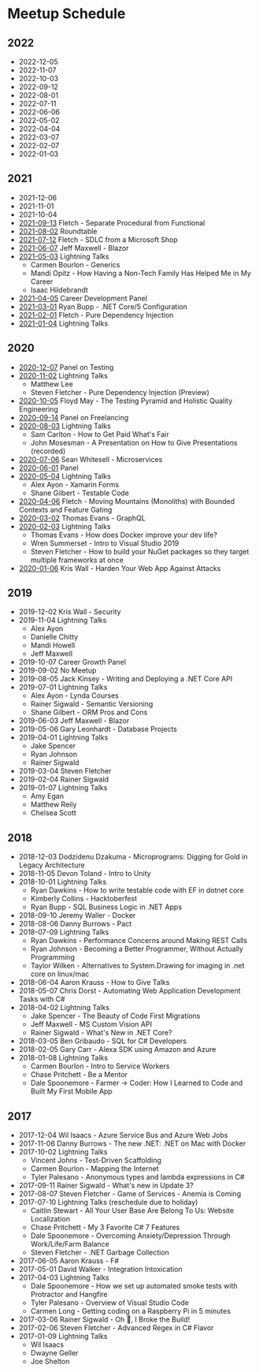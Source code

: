 # Meetup Schedule

## 2022

* 2022-12-05
* 2022-11-07
* 2022-10-03
* 2022-09-12
* 2022-08-01
* 2022-07-11
* 2022-06-06
* 2022-05-02
* 2022-04-04
* 2022-03-07
* 2022-02-07
* 2022-01-03


## 2021

* 2021-12-06
* 2021-11-01
* 2021-10-04
* [2021-09-13](https://www.meetup.com/OKC-Sharp/events/280488858/) Fletch - Separate Procedural from Functional
* [2021-08-02](https://www.meetup.com/OKC-Sharp/events/278855247/) Roundtable
* [2021-07-12](https://www.meetup.com/OKC-Sharp/events/278855222/) Fletch - SDLC from a Microsoft Shop
* [2021-06-07](https://www.meetup.com/OKC-Sharp/events/278002526/) Jeff Maxwell - Blazor
* [2021-05-03](https://www.meetup.com/OKC-Sharp/events/276560507) Lightning Talks
   * Carmen Bourlon - Generics
   * Mandi Opitz - How Having a Non-Tech Family Has Helped Me in My Career
   * Isaac Hildebrandt
* [2021-04-05](https://www.meetup.com/OKC-Sharp/events/275962642) Career Development Panel
* [2021-03-01](https://www.meetup.com/OKC-Sharp/events/275544555) Ryan Bupp - .NET Core/5 Configuration
* [2021-02-01](https://www.meetup.com/OKC-Sharp/events/275544410) Fletch - Pure Dependency Injection
* [2021-01-04](https://www.meetup.com/OKC-Sharp/events/275066548) Lightning Talks

## 2020

* [2020-12-07](https://www.meetup.com/OKC-Sharp/events/272427698) Panel on Testing
* [2020-11-02](https://www.meetup.com/OKC-Sharp/events/272427625/) Lightning Talks
  * Matthew Lee
  * Steven Fletcher - Pure Dependency Injection (Preview)
* [2020-10-05](https://www.meetup.com/OKC-Sharp/events/272427680/) Floyd May - The Testing Pyramid and Holistic Quality Engineering
* [2020-09-14](https://www.meetup.com/OKC-Sharp/events/272339174/) Panel on Freelancing
* [2020-08-03](https://www.meetup.com/OKC-Sharp/events/271080805/) Lightning Talks
  * Sam Carlton - How to Get Paid What's Fair
  * John Mosesman - A Presentation on How to Give Presentations (recorded)
* [2020-07-06](https://www.meetup.com/OKC-Sharp/events/270715491/) Sean Whitesell - Microservices
* [2020-06-01](https://github.com/OKC-Sharp/meetup-schedule) Panel
* [2020-05-04](https://www.meetup.com/OKC-Sharp/events/267192480/) Lightning Talks
  * Alex Ayon - Xamarin Forms
  * Shane Gilbert - Testable Code
* [2020-04-06](https://www.meetup.com/OKC-Sharp/events/268351387/) Fletch - Moving Mountains (Monoliths) with Bounded Contexts and Feature Gating
* [2020-03-02](https://www.meetup.com/OKC-Sharp/events/267439534/) Thomas Evans - GraphQL 
* [2020-02-03](https://www.meetup.com/OKC-Sharp/events/267192376/) Lightning Talks
  * Thomas Evans - How does Docker improve your dev life?
  * Wren Summerset - Intro to Visual Studio 2019
  * Steven Fletcher - How to build your NuGet packages so they target multiple frameworks at once
* [2020-01-06](https://www.meetup.com/OKC-Sharp/events/267192410/) Kris Wall - Harden Your Web App Against Attacks

## 2019

* 2019-12-02 Kris Wall - Security
* 2019-11-04 Lightning Talks
  * Alex Ayon
  * Danielle Chitty
  * Mandi Howell
  * Jeff Maxwell
* 2019-10-07 Career Growth Panel
* 2019-09-02 No Meetup
* 2019-08-05 Jack Kinsey - Writing and Deploying a .NET Core API
* 2019-07-01 Lightning Talks
  * Alex Ayon - Lynda Courses
  * Rainer Sigwald - Semantic Versioning
  * Shane Gilbert - ORM Pros and Cons
* 2019-06-03 Jeff Maxwell - Blazor
* 2019-05-06 Gary Leonhardt - Database Projects
* 2019-04-01 Lightning Talks
  * Jake Spencer
  * Ryan Johnson
  * Rainer Sigwald
* 2019-03-04 Steven Fletcher
* 2019-02-04 Rainer Sigwald
* 2019-01-07 Lightning Talks
  * Amy Egan
  * Matthew Reily
  * Chelsea Scott

## 2018

* 2018-12-03 Dodzidenu Dzakuma - Microprograms: Digging for Gold in Legacy Architecture
* 2018-11-05 Devon Toland - Intro to Unity
* 2018-10-01 Lightning Talks
  * Ryan Dawkins - How to write testable code with EF in dotnet core
  * Kimberly Collins - Hacktoberfest
  * Ryan Bupp - SQL Business Logic in .NET Apps
* 2018-09-10 Jeremy Waller - Docker
* 2018-08-06 Danny Burrows - Pact
* 2018-07-09 Lightning Talks
  * Ryan Dawkins - Performance Concerns around Making REST Calls
  * Ryan Johnson - Becoming a Better Programmer, Without Actually Programming
  * Taylor Wilken - Alternatives to System.Drawing for imaging in .net core on linux/mac
* 2018-06-04 Aaron Krauss - How to Give Talks
* 2018-05-07 Chris Dorst - Automating Web Application Development Tasks with C#
* 2018-04-02 Lightning Talks
  * Jake Spencer - The Beauty of Code First Migrations
  * Jeff Maxwell - MS Custom Vision API
  * Rainer Sigwald - What's New in .NET Core?
* 2018-03-05 Ben Gribaudo - SQL for C# Developers
* 2018-02-05 Gary Carr - Alexa SDK using Amazon and Azure
* 2018-01-08 Lightning Talks
   * Carmen Bourlon - Intro to Service Workers
   * Chase Pritchett - Be a Mentor
   * Dale Spoonemore - Farmer -> Coder: How I Learned to Code and Built My First Mobile App

## 2017

* 2017-12-04 Wil Isaacs - Azure Service Bus and Azure Web Jobs
* 2017-11-06 Danny Burrows - The new .NET: .NET on Mac with Docker
* 2017-10-02 Lightning Talks
    * Vincent Johns - Test-Driven Scaffolding
    * Carmen Bourlon - Mapping the Internet
    * Tyler Palesano - Anonymous types and lambda expressions in C#
* 2017-09-11 Rainer Sigwald - What's new in Update 3?
* 2017-08-07 Steven Fletcher - Game of Services - Anemia is Coming
* 2017-07-10 Lightning Talks (reschedule due to holiday)
    * Caitlin Stewart - All Your User Base Are Belong To Us: Website Localization
    * Chase Pritchett - My 3 Favorite C# 7 Features
    * Dale Spoonemore - Overcoming Anxiety/Depression Through Work/Life/Farm Balance
    * Steven Fletcher - .NET Garbage Collection
* 2017-06-05 Aaron Krauss - F#
* 2017-05-01 David Walker - Integration Intoxication
* 2017-04-03 Lightning Talks
    * Dale Spoonemore - How we set up automated smoke tests with Protractor and Hangfire
    * Tyler Palesano - Overview of Visual Studio Code
    * Carmen Long - Getting coding on a Raspberry Pi in 5 minutes
* 2017-03-06 Rainer Sigwald - Oh :poop:, I Broke the Build!
* 2017-02-06 Steven Fletcher - Advanced Regex in C# Flavor
* 2017-01-09 Lightning Talks
    * Wil Isaacs
    * Dwayne Geller
    * Joe Shelton
